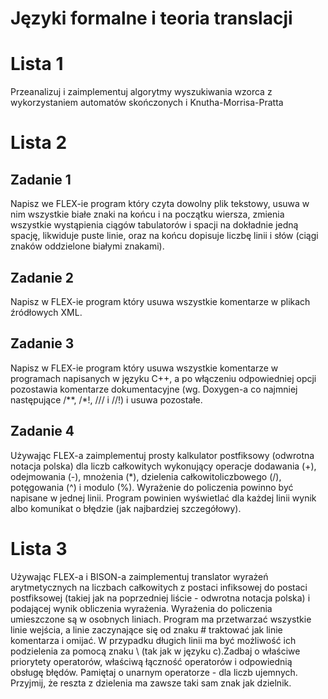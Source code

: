 # Języki formalne i teoria translacji

# Lista 1

Przeanalizuj i zaimplementuj algorytmy wyszukiwania wzorca z wykorzystaniem automatów skończonych i Knutha-Morrisa-Pratta 

# Lista 2

## Zadanie 1
Napisz we FLEX-ie program który czyta dowolny plik tekstowy, usuwa w nim wszystkie
białe znaki na końcu i na początku wiersza, zmienia wszystkie wystąpienia ciągów tabulatorów i spacji na dokładnie jedną spację, likwiduje puste linie, oraz na końcu dopisuje liczbę
linii i słów (ciągi znaków oddzielone białymi znakami).

## Zadanie 2
Napisz w FLEX-ie program który usuwa wszystkie komentarze w plikach źródłowych XML.

## Zadanie 3
Napisz w FLEX-ie program który usuwa wszystkie komentarze w programach napisanych
w języku C++, a po włączeniu odpowiedniej opcji pozostawia komentarze dokumentacyjne
(wg. Doxygen-a co najmniej następujące /**, /*!, /// i //!) i usuwa pozostałe.


## Zadanie 4
Używając FLEX-a zaimplementuj prosty kalkulator postfiksowy (odwrotna notacja polska)
dla liczb całkowitych wykonujący operacje dodawania (+), odejmowania (-), mnożenia (*),
dzielenia całkowitoliczbowego (/), potęgowania (^) i modulo (%). Wyrażenie do policzenia
powinno być napisane w jednej linii. Program powinien wyświetlać dla każdej linii wynik
albo komunikat o błędzie (jak najbardziej szczegółowy). 

# Lista 3
Używając FLEX-a i BISON-a zaimplementuj translator wyrażeń arytmetycznych na liczbach całkowitych z postaci infiksowej do postaci postfiksowej (takiej jak na poprzedniej liście - odwrotna notacja polska) i podającej wynik obliczenia wyrażenia. Wyrażenia do policzenia umieszczone są w osobnych liniach. Program ma przetwarzać wszystkie linie wejścia, a linie zaczynające się od znaku # traktować jak linie komentarza i omijać. W przypadku długich linii ma być możliwość ich podzielenia za pomocą znaku \ (tak jak w języku c).Zadbaj o właściwe priorytety operatorów, właściwą łączność operatorów i odpowiednią obsługę błędów. Pamiętaj o unarnym operatorze - dla liczb ujemnych. Przyjmij, że reszta z dzielenia ma zawsze taki sam znak jak dzielnik.
